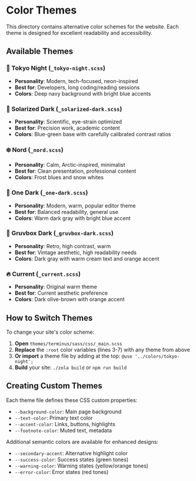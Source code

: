 # Color Themes

This directory contains alternative color schemes for the website. Each theme is designed for excellent readability and accessibility.

## Available Themes

### 🌃 Tokyo Night (`_tokyo-night.scss`)
- **Personality**: Modern, tech-focused, neon-inspired
- **Best for**: Developers, long coding/reading sessions
- **Colors**: Deep navy background with bright blue accents

### 🌅 Solarized Dark (`_solarized-dark.scss`)  
- **Personality**: Scientific, eye-strain optimized
- **Best for**: Precision work, academic content
- **Colors**: Blue-green base with carefully calibrated contrast ratios

### ❄️ Nord (`_nord.scss`)
- **Personality**: Calm, Arctic-inspired, minimalist
- **Best for**: Clean presentation, professional content
- **Colors**: Frost blues and snow whites

### 🌙 One Dark (`_one-dark.scss`)
- **Personality**: Modern, warm, popular editor theme  
- **Best for**: Balanced readability, general use
- **Colors**: Warm dark gray with bright blue accent

### 🍂 Gruvbox Dark (`_gruvbox-dark.scss`)
- **Personality**: Retro, high contrast, warm
- **Best for**: Vintage aesthetic, high readability needs
- **Colors**: Dark gray with warm cream text and orange accent

### 🔥 Current (`_current.scss`)
- **Personality**: Original warm theme
- **Best for**: Current aesthetic preference
- **Colors**: Dark olive-brown with orange accent

## How to Switch Themes

To change your site's color scheme:

1. **Open** `themes/terminus/sass/css/_main.scss`
2. **Replace** the `:root` color variables (lines 3-7) with any theme from above
3. **Or import** a theme file by adding at the top: `@use '../colors/tokyo-night';`
4. **Build** your site: `./zola build` or `npm run build`

## Creating Custom Themes

Each theme file defines these CSS custom properties:
- `--background-color`: Main page background
- `--text-color`: Primary text color  
- `--accent-color`: Links, buttons, highlights
- `--footnote-color`: Muted text, metadata

Additional semantic colors are available for enhanced designs:
- `--secondary-accent`: Alternative highlight color
- `--success-color`: Success states (green tones)
- `--warning-color`: Warning states (yellow/orange tones)
- `--error-color`: Error states (red tones)